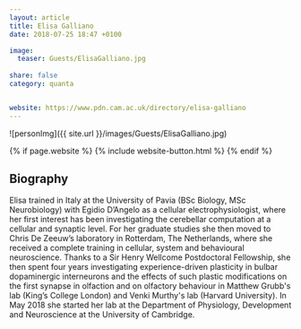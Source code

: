 ```yaml
---
layout: article
title: Elisa Galliano
date: 2018-07-25 18:47 +0100

image:
  teaser: Guests/ElisaGalliano.jpg
  
share: false
category: quanta


website: https://www.pdn.cam.ac.uk/directory/elisa-galliano
---
```


![personImg]({{ site.url }}/images/Guests/ElisaGalliano.jpg)

{% if page.website %}
{% include website-button.html %}
{% endif %}


## Biography
Elisa trained in Italy at the University of Pavia (BSc Biology, MSc Neurobiology) with Egidio
 D’Angelo as a cellular electrophysiologist, where her first interest has been investigating
  the cerebellar computation at a cellular and synaptic level. For her graduate studies she
   then moved to Chris De Zeeuw’s laboratory in Rotterdam, The Netherlands, where she received
    a complete training in cellular, system and behavioural neuroscience. Thanks to a Sir
     Henry Wellcome Postdoctoral Fellowship, she then spent four years investigating experience-driven
      plasticity in bulbar dopaminergic interneurons and the effects of such plastic modifications
       on the first synapse in olfaction and on olfactory behaviour in Matthew Grubb's lab
        (King’s College London) and Venki Murthy's lab (Harvard University). In May 2018 she started
         her lab at the Department of Physiology, Development and Neuroscience at the University
          of Cambridge.



